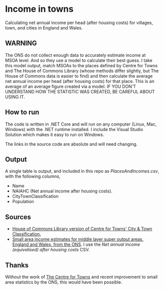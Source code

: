# Income in towns
Calculating net annual income per head (after housing costs) for villages, town, and cities in England and Wales.

## WARNING
The ONS do not collect enough data to accurately estimate income at MSOA level. And so they use a model to calculate their best guess. I take this model output, match MSOAs to the places defined by Centre for Towns and The House of Commons Library (whose methods differ slightly, but The House of Commons data is easier to find) and then calculate the average net annual income per head (after housing costs) for that place. This is an average of an average figure created via a model. IF YOU DON'T UNDERSTAND HOW THE STATISTIC WAS CREATED, BE CAREFUL ABOUT USING IT.

## How to run
The code is written in .NET Core and will run on any computer (Linux, Mac, Windows) with the .NET runtime installed. I include the Visual Studio Solution which makes it easy to run on Windows.

The links in the source code are absolute and will need changing.

## Output
A single table is output, and included in this repo as *PlacesAndIncomes.csv*, with the following columns,
* Name
* NAIAHC (Net annual income after housing costs).
* CityTownClassification
* Population

## Sources
* [House of Commons Library version of Centre for Towns' City & Town Classification.]( https://researchbriefings.parliament.uk/ResearchBriefing/Summary/CBP-8322#fullreport)
* [Small area income estimates for middle layer super output areas, England and Wales, from the ONS]( https://www.ons.gov.uk/employmentandlabourmarket/peopleinwork/earningsandworkinghours/datasets/smallareaincomeestimatesformiddlelayersuperoutputareasenglandandwales). I use the *Net annual income (equivalised) after housing costs* CSV.

## Thanks
Without the work of [The Centre for Towns](https://www.centrefortowns.org/) and recent improvement to small area statistics by the ONS, this would have been possible.
